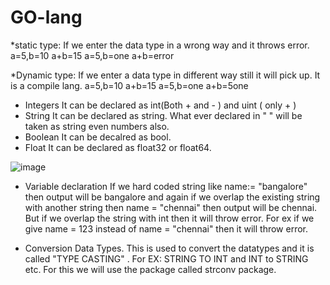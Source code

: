 # GO-lang

*static type:
If we enter the data type in a wrong way and it throws error.
a=5,b=10
a+b=15
a=5,b=one
a+b=error

*Dynamic type:
If we enter a data type in different way still it will pick up. It is a compile lang.
a=5,b=10
a+b=15
a=5,b=one
a+b=5one


* Integers
It can be declared as int(Both + and - ) and uint ( only + )
* String
It can be declared as string. What ever declared in " " will be taken as string even numbers also.
* Boolean
It can be decalred as bool.
* Float
It can be declared as float32 or float64.

![image](https://github.com/user-attachments/assets/583538b5-fea3-4014-985e-ec64e37c059a)


* Variable declaration
If we hard coded string like name:= "bangalore" then output will be bangalore and again if we overlap the existing string with another string then name = "chennai" then output will be chennai. But if we overlap the string with int then it will throw error. For ex if we give name = 123 instead of name = "chennai" then it will throw error.

* Conversion Data Types.
This is used to convert the datatypes and it is called "TYPE CASTING" . For EX: STRING TO INT and INT to STRING etc.
For this we will use the package called strconv package.
